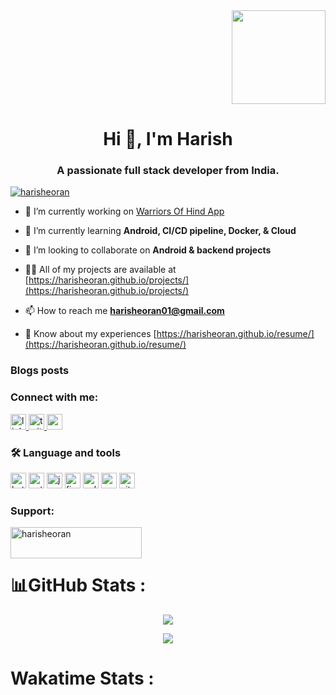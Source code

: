 <div align="right">
  <img height="150" src="https://camo.githubusercontent.com/62da68eb62b1e5f175f7d1f0191dd89a653d7908feb22d37d4a0ab07365d6791/68747470733a2f2f6d656469612e67697068792e636f6d2f6d656469612f4d3967624264396e6244724f5475314d71782f67697068792e676966"  />
</div>

###



<h1 align="center">Hi 👋, I'm Harish</h1>
<h3 align="center">A passionate full stack developer from India.</h3>


<p align="left"> <a href="https://twitter.com/harisheoran" target="blank"><img src="https://img.shields.io/twitter/follow/harisheoran?logo=twitter&style=for-the-badge" alt="harisheoran" /></a> </p>

- 🔭 I’m currently working on [Warriors Of Hind App](https://harisheoran.github.io/projects/warriorsofhind/)

- 🌱 I’m currently learning **Android, CI/CD pipeline, Docker, & Cloud**

- 👯 I’m looking to collaborate on **Android & backend projects**

- 👨‍💻 All of my projects are available at [https://harisheoran.github.io/projects/](https://harisheoran.github.io/projects/)

- 📫 How to reach me **harisheoran01@gmail.com**

- 📄 Know about my experiences [https://harisheoran.github.io/resume/](https://harisheoran.github.io/resume/)

### Blogs posts
<!-- BLOG-POST-LIST:START -->
<!-- BLOG-POST-LIST:END -->

<h3 align="left">Connect with me:</h3>
<p align="left">
<div align="left">
  <a href="https://www.linkedin.com/in/harishsheoran01" target="_blank">
    <img src="https://img.shields.io/static/v1?message=LinkedIn&logo=linkedin&label=&color=0077B5&logoColor=white&labelColor=&style=for-the-badge" height="25" alt="linkedin logo"  />
  </a>
  <a href="https://twitter.com/harisheoran" target="_blank">
    <img src="https://img.shields.io/static/v1?message=Twitter&logo=twitter&label=&color=1DA1F2&logoColor=white&labelColor=&style=for-the-badge" height="25" alt="twitter logo"  />
  </a>
  <a href="mailto: harisheoran01@gmail.com" target="_blank">
    <img src="https://img.shields.io/static/v1?message=Gmail&logo=gmail&label=&color=D14836&logoColor=white&labelColor=&style=for-the-badge" height="25" alt="gmail logo"  />
  </a>
</div>
</p>

<h3 align="left">🛠 Language and tools</h3>
<p align="left"> 
    <img src="https://img.shields.io/badge/Kotlin-0095D5?&style=for-the-badge&logo=kotlin&logoColor=white" height="25" alt="kotlin"  />
    <img src="https://img.shields.io/badge/Python-FFD43B?style=for-the-badge&logo=python&logoColor=blue" height="25" alt="python"  />
    <img src="https://img.shields.io/badge/java-%23ED8B00.svg?style=for-the-badge&logo=openjdk&logoColor=white" height="25" alt="java"  />
    <img src="https://img.shields.io/badge/Firebase-039BE5?style=for-the-badge&logo=Firebase&logoColor=white" height="25" alt="firebase"  />
    <img src="https://img.shields.io/badge/sqlite-%2307405e.svg?style=for-the-badge&logo=sqlite&logoColor=white" height="25" alt="sqlite"  />
    <img src="https://img.shields.io/badge/Arch%20Linux-1793D1?logo=arch-linux&logoColor=fff&style=for-the-badge" height="25" alt="arch"  />
    <img src=" 	https://img.shields.io/badge/GIT-E44C30?style=for-the-badge&logo=git&logoColor=white" height="25" alt="git"  />

</p>

<h3 align="left">Support:</h3>
<p><a href="https://www.buymeacoffee.com/harisheoran"> <img align="left" src="https://cdn.buymeacoffee.com/buttons/v2/default-yellow.png" height="50" width="210" alt="harisheoran" /></a></p><br><br>

###

# 📊GitHub Stats :
<p align="center">
  <img align="" src="https://github-readme-stats.vercel.app/api?username=harisheoran&theme=blue-green&hide_border=false&include_all_commits=false&count_private=false">
</p>
                     
<p align="center">
  <img align="" src="https://github-readme-streak-stats.herokuapp.com/?user=harisheoran&theme=blue-green&hide_border=false">
</p>

# Wakatime Stats :
<p align="center">
  <img align="" src="">
</p>

<!--<p align="center">
  <img src="https://github-readme-stats.vercel.app/api/top-langs/?username=harisheoran&theme=blue-green&layout=donut-vertical">
</p>-->
